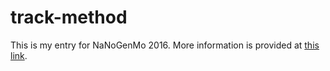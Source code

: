 # track-method

This is my entry for NaNoGenMo 2016. More information is provided at [this link](https://github.com/NaNoGenMo/2016/issues/15).